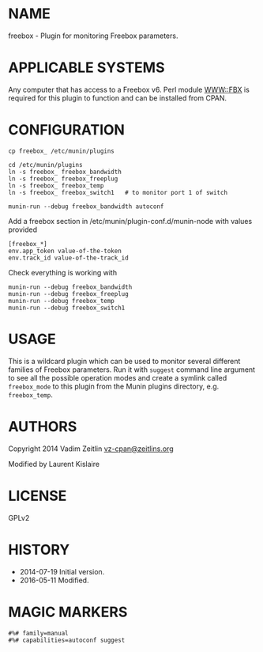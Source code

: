 # NAME

freebox - Plugin for monitoring Freebox parameters.

# APPLICABLE SYSTEMS

Any computer that has access to a Freebox v6. Perl module [WWW::FBX](https://metacpan.org/pod/WWW::FBX)
is required for this plugin to function and can be installed from CPAN.

# CONFIGURATION

    cp freebox_ /etc/munin/plugins

    cd /etc/munin/plugins
    ln -s freebox_ freebox_bandwidth
    ln -s freebox_ freebox_freeplug
    ln -s freebox_ freebox_temp
    ln -s freebox_ freebox_switch1   # to monitor port 1 of switch

    munin-run --debug freebox_bandwidth autoconf

Add a freebox section in /etc/munin/plugin-conf.d/munin-node with values provided

    [freebox_*]
    env.app_token value-of-the-token
    env.track_id value-of-the-track_id

Check everything is working with

    munin-run --debug freebox_bandwidth
    munin-run --debug freebox_freeplug
    munin-run --debug freebox_temp
    munin-run --debug freebox_switch1

# USAGE

This is a wildcard plugin which can be used to monitor several different
families of Freebox parameters. Run it with `suggest` command line argument
to see all the possible operation modes and create a symlink called
`freebox_mode` to this plugin from the Munin plugins directory, e.g.
`freebox_temp`.

# AUTHORS

Copyright 2014 Vadim Zeitlin <vz-cpan@zeitlins.org>

Modified by Laurent Kislaire

# LICENSE

GPLv2

# HISTORY

- 2014-07-19 Initial version.
- 2016-05-11 Modified.

# MAGIC MARKERS

    #%# family=manual
    #%# capabilities=autoconf suggest
